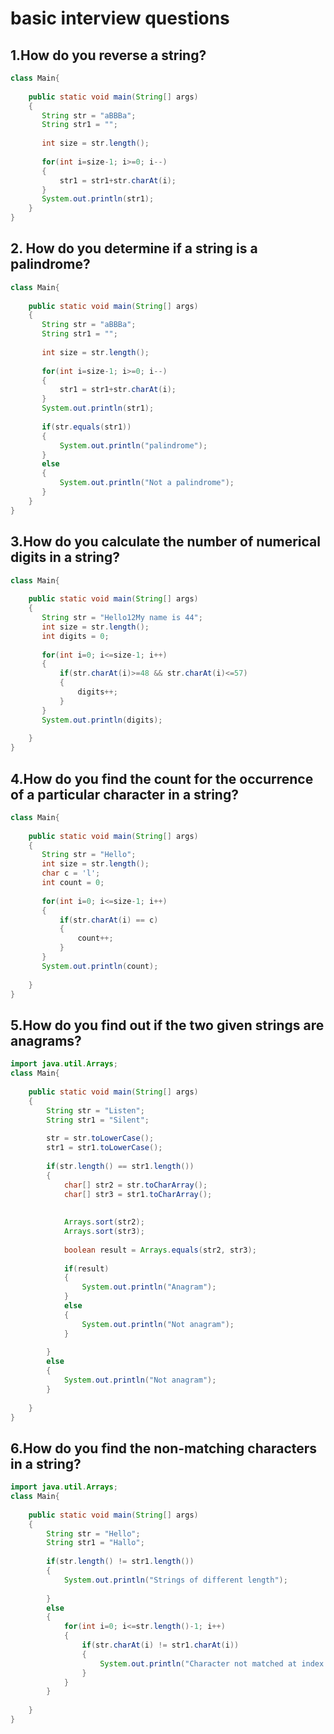 # basic interview questions

## 1.How do you reverse a string?

```java
class Main{
    
    public static void main(String[] args)
    {
       String str = "aBBBa";
       String str1 = "";
       
       int size = str.length();
       
       for(int i=size-1; i>=0; i--)
       {
           str1 = str1+str.charAt(i);
       }
       System.out.println(str1);
    }
}
```

## 2. How do you determine if a string is a palindrome?

```java
class Main{
    
    public static void main(String[] args)
    {
       String str = "aBBBa";
       String str1 = "";
       
       int size = str.length();
       
       for(int i=size-1; i>=0; i--)
       {
           str1 = str1+str.charAt(i);
       }
       System.out.println(str1);
       
       if(str.equals(str1))
       {
           System.out.println("palindrome");
       }
       else
       {
           System.out.println("Not a palindrome");
       }
    }
}
```

## 3.How do you calculate the number of numerical digits in a string?

```java
class Main{
    
    public static void main(String[] args)
    {
       String str = "Hello12My name is 44";
       int size = str.length();
       int digits = 0;
       
       for(int i=0; i<=size-1; i++)
       {
           if(str.charAt(i)>=48 && str.charAt(i)<=57)
           {
               digits++;
           }
       }
       System.out.println(digits);
      
    }
}
```
## 4.How do you find the count for the occurrence of a particular character in a string?

```java
class Main{
    
    public static void main(String[] args)
    {
       String str = "Hello";
       int size = str.length();
       char c = 'l';
       int count = 0;
       
       for(int i=0; i<=size-1; i++)
       {
           if(str.charAt(i) == c)
           {
               count++;
           }
       }
       System.out.println(count);
      
    }
}
```

## 5.How do you find out if the two given strings are anagrams?

```java
import java.util.Arrays;
class Main{
    
    public static void main(String[] args)
    {
        String str = "Listen";
		String str1 = "Silent";
		
		str = str.toLowerCase();
		str1 = str1.toLowerCase();
		
		if(str.length() == str1.length())
		{
			char[] str2 = str.toCharArray();
			char[] str3 = str1.toCharArray();
		
			
			Arrays.sort(str2);
			Arrays.sort(str3);
			
			boolean result = Arrays.equals(str2, str3);
			
			if(result)
			{
				System.out.println("Anagram");
			}
			else
			{
				System.out.println("Not anagram");
			}
			
		}
		else
		{
			System.out.println("Not anagram");
		}
      
    }
}
```

## 6.How do you find the non-matching characters in a string?

```java
import java.util.Arrays;
class Main{
    
    public static void main(String[] args)
    {
        String str = "Hello";
		String str1 = "Hallo";
		
		if(str.length() != str1.length())
		{
		    System.out.println("Strings of different length");
		    
		}
		else
		{
		    for(int i=0; i<=str.length()-1; i++)
		    {
		        if(str.charAt(i) != str1.charAt(i))
		        {
		            System.out.println("Character not matched at index : "+i);
		        }
		    }
		}
      
    }
}
```
